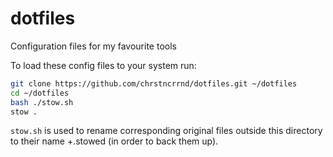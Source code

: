 # dotfiles
Configuration files for my favourite tools

To load these config files to your system run:
```bash
git clone https://github.com/chrstncrrnd/dotfiles.git ~/dotfiles
cd ~/dotfiles
bash ./stow.sh
stow .
``` 

`stow.sh` is used to rename corresponding original files outside this directory to their name +.stowed (in order to back them up).
